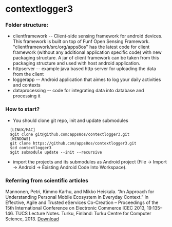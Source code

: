 contextlogger3
==============

### Folder structure:
* clientframework -- Client-side sensing framework for android devices. This framework is built on top of Funf Open Sensing Framework.
"clientframework/src/org/apps8os" has the latest code for client framework (without any additional application specific code) with new packaging structure. A jar of client framework can be taken from this packaging structure and used with host android application.
* httpserver -- example java based http server for uploading the data from the client
* loggerapp -- Android application that aimes to log your daily activities and contexts
* dataprocessing -- code for integrating data into database and processing it

### How to start?
* You should clone git repo, init and update submodules

```
  [LINUX/MAC]
  $git clone git@github.com:apps8os/contextlogger3.git
  [WINDOWS]
  git clone https://github.com/apps8os/contextlogger3.git
  $cd contextlogger3
  $git submodule update --init --recursive
```
* import the projects and its submodules as Android project (File -> Import -> Android -> Existing Android Code Into Workspace).

### Referring from scientific articles

Mannonen, Petri, Kimmo Karhu, and Mikko Heiskala. “An Approach for Understanding Personal Mobile Ecosystem in Everyday Context.” In Effective, Agile and Trusted eServices Co-Creation – Proceedings of the 15th International Conference on Electronic Commerce ICEC 2013, 19:135–146. TUCS Lecture Notes. Turku, Finland: Turku Centre for Computer Science, 2013. [Download](http://www.doria.fi/bitstream/handle/10024/91642/LN19.digi.pdf)
